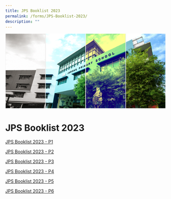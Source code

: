 ```yaml
---
title: JPS Booklist 2023
permalink: /forms/JPS-Booklist-2023/
description: ""
---
```

![](/images/Banner.png)

JPS Booklist 2023
=================

[JPS Booklist 2023 - P1](/files/JPS%20Booklist/2023/JPS%20Booklet%20P1_v1.pdf)

 [JPS Booklist 2023 - P2](/files/JPS%20Booklist/2023/JPS%20Booklet%20P2_v1.pdf)
  
[JPS Booklist 2023 - P3](/files/JPS%20Booklist/2023/JPS%20Booklet%20P3_v1.pdf)
  
[JPS Booklist 2023 - P4](/files/JPS%20Booklist/2023/JPS%20Booklet%20P4_v1.pdf)
  
[JPS Booklist 2023 - P5](/files/JPS%20Booklist/2023/JPS%20Booklet%20P5_v1.pdf)
  
[JPS Booklist 2023 - P6](/files/JPS%20Booklist/2023/JPS%20Booklet%20P6_v1.pdf)